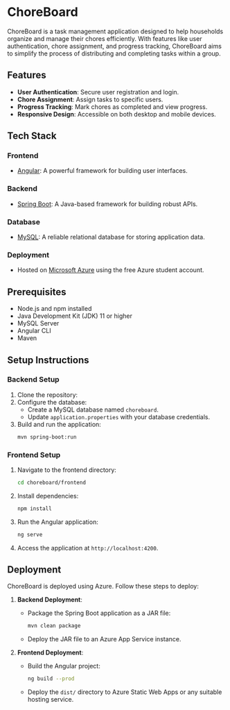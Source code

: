 # ChoreBoard

ChoreBoard is a task management application designed to help households organize and manage their chores efficiently. With features like user authentication, chore assignment, and progress tracking, ChoreBoard aims to simplify the process of distributing and completing tasks within a group.

## Features
- **User Authentication**: Secure user registration and login.
- **Chore Assignment**: Assign tasks to specific users.
- **Progress Tracking**: Mark chores as completed and view progress.
- **Responsive Design**: Accessible on both desktop and mobile devices.

## Tech Stack

### Frontend
- [Angular](https://angular.io/): A powerful framework for building user interfaces.

### Backend
- [Spring Boot](https://spring.io/projects/spring-boot): A Java-based framework for building robust APIs.

### Database
- [MySQL](https://www.mysql.com/): A reliable relational database for storing application data.

### Deployment
- Hosted on [Microsoft Azure](https://azure.microsoft.com/) using the free Azure student account.

## Prerequisites
- Node.js and npm installed
- Java Development Kit (JDK) 11 or higher
- MySQL Server
- Angular CLI
- Maven

## Setup Instructions

### Backend Setup
1. Clone the repository:
2. Configure the database:
    - Create a MySQL database named `choreboard`.
    - Update `application.properties` with your database credentials.
3. Build and run the application:
   ```bash
   mvn spring-boot:run
   ```

### Frontend Setup
1. Navigate to the frontend directory:
   ```bash
   cd choreboard/frontend
   ```
2. Install dependencies:
   ```bash
   npm install
   ```
3. Run the Angular application:
   ```bash
   ng serve
   ```
4. Access the application at `http://localhost:4200`.

## Deployment
ChoreBoard is deployed using Azure. Follow these steps to deploy:

1. **Backend Deployment**:
    - Package the Spring Boot application as a JAR file:
      ```bash
      mvn clean package
      ```
    - Deploy the JAR file to an Azure App Service instance.

2. **Frontend Deployment**:
    - Build the Angular project:
      ```bash
      ng build --prod
      ```
    - Deploy the `dist/` directory to Azure Static Web Apps or any suitable hosting service.